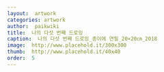```yaml
---
layout:  artwork
categories: artwork
author:  paikwiki
title:  나의 다섯 번째 드로잉
caption:  나의 다섯 번째 드로잉_종이에 연필_20×20㎝_2018
image:  http://www.placehold.it/300x300
thumb:  http://www.placehold.it/40x40
order:  5
---
```

